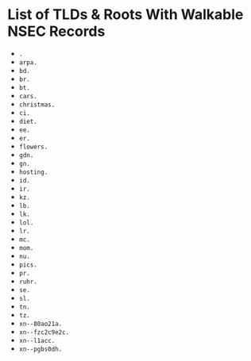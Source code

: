 # List of TLDs & Roots With Walkable NSEC Records

* `.`
* `arpa.`
* `bd.`
* `br.`
* `bt.`
* `cars.`
* `christmas.`
* `ci.`
* `diet.`
* `ee.`
* `er.`
* `flowers.`
* `gdn.`
* `gn.`
* `hosting.`
* `id.`
* `ir.`
* `kz.`
* `lb.`
* `lk.`
* `lol.`
* `lr.`
* `mc.`
* `mom.`
* `nu.`
* `pics.`
* `pr.`
* `ruhr.`
* `se.`
* `sl.`
* `tn.`
* `tz.`
* `xn--80ao21a.`
* `xn--fzc2c9e2c.`
* `xn--l1acc.`
* `xn--pgbs0dh.`
